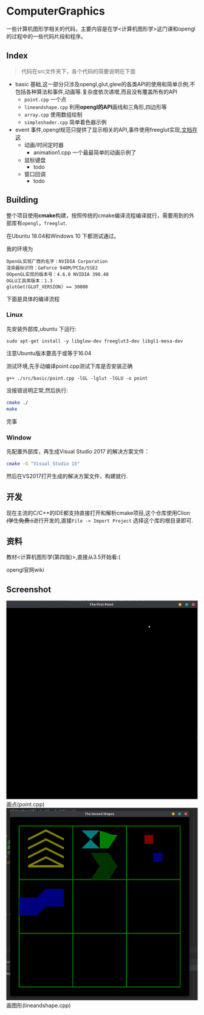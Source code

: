 # ComputerGraphics
一些计算机图形学相关的代码，主要内容是在学<计算机图形学>这门课和opengl的过程中的一些代码片段和程序。



## Index

> 代码在src文件夹下，各个代码的简要说明在下面

* basic 基础,这一部分只涉及opengl,glut,glew的各类API的使用和简单示例,不包括各种算法和事件,动画等.复杂度依次递增,而且没有覆盖所有的API
  * `point.cpp` 一个点
  * `lineandshape.cpp` 利用**opengl的API**画线和三角形,四边形等
  * `array.cpp` 使用数组绘制
  * `simpleshader.cpp` 简单着色器示例 
* event 事件,opengl规范只提供了显示相关的API,事件使用freeglut实现,[文档在这](http://freeglut.sourceforge.net/docs/api.php)
  * 动画/时间定时器
    * animation1.cpp 一个最最简单的动画示例了
  * 鼠标键盘
    * todo
  * 窗口回调
    * todo

## Building

整个项目使用**cmake**构建，按照传统的cmake编译流程编译就行，需要用到的外部库有`opengl`，`freeglut`.

在Ubuntu 18.04和Windows 10 下都测试通过。

我的环境为
```
OpenGL实现厂商的名字：NVIDIA Corporation
渲染器标识符：GeForce 940M/PCIe/SSE2
OOpenGL实现的版本号：4.6.0 NVIDIA 390.48
OGLU工具库版本：1.3
glutGet(GLUT_VERSION) == 30000
```

下面是具体的编译流程

### Linux

先安装外部库,ubuntu 下运行:

```
sudo apt-get install -y libglew-dev freeglut3-dev libgl1-mesa-dev
```

注意Ubuntu版本要高于或等于16.04

测试环境,先手动编译point.cpp测试下库是否安装正确

```
g++ ./src/basic/point.cpp -lGL -lglut -lGLU -o point
```

没报错说明正常,然后执行:

```bash
cmake ./
make
```

完事

### Window

先配置外部库，再生成Visual Studio 2017 的解决方案文件：

```bash
cmake -G "Visual Studio 15"
```

然后在VS2017打开生成的解决方案文件，构建就行. 

## 开发

现在主流的C/C++的IDE都支持直接打开和解析cmake项目,这个仓库使用Clion ~~(学生免费:)~~进行开发的,直接`File -> Import Project`  选择这个库的根目录即可.

## 资料

教材<计算机图形学(第四版)>,直接从3.5开始看:(

opengl官网wiki

## Screenshot

![image](./screenshot/Screenshot%20from%202019-02-25%2016-54-53.png?raw=true)
画点(point.cpp)
![image](./screenshot/Screenshot%20from%202019-02-25%2021-30-31.png?raw=true)
画图形(lineandshape.cpp)